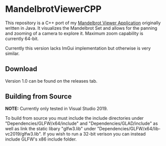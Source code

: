 # MandelbrotViewerCPP

This repository is a C++ port of my [Mandelbrot Viewer Application](https://github.com/cianjinks/MandelbrotViewer) originally written in Java. It visualizes the Mandelbrot Set and allows for the panning and zooming of a camera to explore it. Maximum zoom capability is currently 64-bit.

Currently this version lacks ImGui implementation but otherwise is very similar.

## Download

Version 1.0 can be found on the releases tab.

## Building from Source

**NOTE:** Currently only tested in Visual Studio 2019.

To build from source you must include the include directories under "Dependencies/GLFW/x64/include" and "Dependencies/GLAD/include" as well as link the static libary "glfw3.lib" under "Dependencies/GLFW/x64/lib-vc2019/glfw3.lib". If you wish to run a 32-bit verison you can instead include GLFW's x86 include folder.
